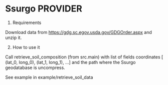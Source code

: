 Ssurgo PROVIDER
==============

1. Requirements

Download data from https://gdg.sc.egov.usda.gov/GDGOrder.aspx and unzip it.

2. How to use it

Call retrieve_soil_composition (from src.main) with list of fields coordinates [ (lat_0, long_0), (lat_1, long_1), ...]
and the path where the Ssurgo geodatabase is uncompress.

See example in example/retrieve_soil_data

